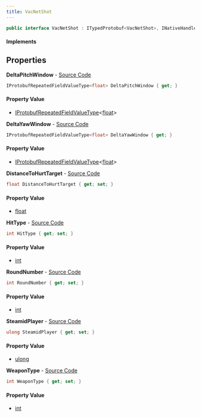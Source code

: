 ```yaml
---
title: VacNetShot
---
```


```csharp
public interface VacNetShot : ITypedProtobuf<VacNetShot>, INativeHandle
```

#### Implements

## Properties

**DeltaPitchWindow** - [Source Code](https://github.com/swiftly-solution/swiftlys2/blob/main/managed/src/SwiftlyS2.Generated/Protobufs/Interfaces/VacNetShot.cs#L31)

```csharp
IProtobufRepeatedFieldValueType<float> DeltaPitchWindow { get; }
```

#### Property Value

- [IProtobufRepeatedFieldValueType](/docs/api/shared/netmessages/iprotobufrepeatedfieldvaluetype-1)<[float](https://learn.microsoft.com/dotnet/api/system.single)>

**DeltaYawWindow** - [Source Code](https://github.com/swiftly-solution/swiftlys2/blob/main/managed/src/SwiftlyS2.Generated/Protobufs/Interfaces/VacNetShot.cs#L28)

```csharp
IProtobufRepeatedFieldValueType<float> DeltaYawWindow { get; }
```

#### Property Value

- [IProtobufRepeatedFieldValueType](/docs/api/shared/netmessages/iprotobufrepeatedfieldvaluetype-1)<[float](https://learn.microsoft.com/dotnet/api/system.single)>

**DistanceToHurtTarget** - [Source Code](https://github.com/swiftly-solution/swiftlys2/blob/main/managed/src/SwiftlyS2.Generated/Protobufs/Interfaces/VacNetShot.cs#L25)

```csharp
float DistanceToHurtTarget { get; set; }
```

#### Property Value

- [float](https://learn.microsoft.com/dotnet/api/system.single)

**HitType** - [Source Code](https://github.com/swiftly-solution/swiftlys2/blob/main/managed/src/SwiftlyS2.Generated/Protobufs/Interfaces/VacNetShot.cs#L19)

```csharp
int HitType { get; set; }
```

#### Property Value

- [int](https://learn.microsoft.com/dotnet/api/system.int32)

**RoundNumber** - [Source Code](https://github.com/swiftly-solution/swiftlys2/blob/main/managed/src/SwiftlyS2.Generated/Protobufs/Interfaces/VacNetShot.cs#L16)

```csharp
int RoundNumber { get; set; }
```

#### Property Value

- [int](https://learn.microsoft.com/dotnet/api/system.int32)

**SteamidPlayer** - [Source Code](https://github.com/swiftly-solution/swiftlys2/blob/main/managed/src/SwiftlyS2.Generated/Protobufs/Interfaces/VacNetShot.cs#L13)

```csharp
ulong SteamidPlayer { get; set; }
```

#### Property Value

- [ulong](https://learn.microsoft.com/dotnet/api/system.uint64)

**WeaponType** - [Source Code](https://github.com/swiftly-solution/swiftlys2/blob/main/managed/src/SwiftlyS2.Generated/Protobufs/Interfaces/VacNetShot.cs#L22)

```csharp
int WeaponType { get; set; }
```

#### Property Value

- [int](https://learn.microsoft.com/dotnet/api/system.int32)

